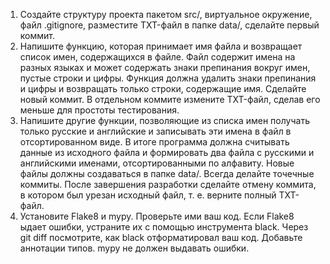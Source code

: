 1. Создайте структуру проекта пакетом src/, виртуальное окружение, файл 
.gitignore, разместите TXT-файл в папке data/, сделайте первый коммит.
2. Напишите функцию, которая принимает имя файла и возвращает список 
имен, содержащихся в файле. Файл содержит имена на разных языках 
и может содержать знаки препинания вокруг имен, пустые строки и цифры. 
Функция должна удалить знаки препинания и цифры и возвращать только 
строки, содержащие имя. Сделайте новый коммит. В отдельном коммите 
измените TXT-файл, сделав его меньше для простоты тестирования.
3. Напишите другие функции, позволяющие из списка имен получать только 
русские и английские и записывать эти имена в файл в 
отсортированном виде. В итоге программа должна считывать данные из 
исходного файла и формировать два файла с русскими и английскими 
именами, отсортированными по алфавиту. Новые файлы должны 
создаваться в папке data/. Всегда делайте точечные коммиты. После 
завершения разработки сделайте отмену коммита, в котором был урезан 
исходный файл, т. е. верните полный TXT-файл.
4. Установите Flake8 и mypy. Проверьте ими ваш код. Если Flake8 ыдает 
ошибки, устраните их с помощью инструмента black. Через git diff посмотрите,
как black отформатировал ваш код. Добавьте аннотации типов. mypy не 
должен выдавать ошибки.